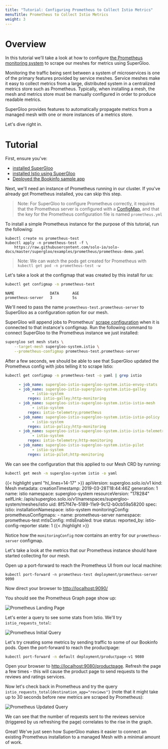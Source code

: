 ```yaml
---
title: "Tutorial: Configuring Prometheus to Collect Istio Metrics"
menuTitle: Prometheus to Collect Istio Metrics
weight: 3
---
```


# Overview

In this tutorial we'll take a look at how to configure [the Prometheus monitoring system](https://prometheus.io/) to scrape our meshes for metrics using SuperGloo.

Monitoring the traffic being sent between a system of microservices is one of the primary features provided by service meshes. Service meshes make it easy to collect
metrics from a large, distributed system in a centralized metrics store such as Prometheus. Typically, when installing a mesh, the mesh and metrics store must be manually configured in order to produce readable metrics.

SuperGloo provides features to automatically propagate metrics from a managed mesh with one or more instances of a metrics store.

Let's dive right in.

# Tutorial

First, ensure you've:

- [installed SuperGloo](../../../../installation)
- [installed Istio using SuperGloo](../../../mesh/install-istio)
- [Deployed the Bookinfo sample app](../../bookinfo)

Next, we'll need an instance of Prometheus running in our cluster. If you've already got Prometheus installed, you can skip this step.

> Note: For SuperGloo to configure Prometheus correctly, it requires that the Prometheus server is configured with a
> [ConfigMap](https://kubernetes.io/docs/tasks/configure-pod-container/configure-pod-configmap/), and that the
> key for the Prometheus configuration file is named `prometheus.yml`

To install a simple Prometheus instance for the purpose of this tutorial, run the following:

```shell
kubectl create ns prometheus-test
kubectl apply -n prometheus-test -f \
    https://raw.githubusercontent.com/solo-io/solo-docs/master/supergloo/examples/prometheus/prometheus-demo.yaml
```

> Note: We can watch the pods get created for Prometheus with `kubectl get pod -n prometheus-test -w`

Let's take a look at the configmap that was created by this install for us:

```bash
kubectl get configmap -n prometheus-test
```

```noop
NAME                DATA      AGE
prometheus-server   3         5s
```

We'll need to pass the name `prometheus-test.prometheus-server` to SuperGloo as a configuration option for our mesh.

SuperGloo will append jobs to Prometheus' [scrape configuration](https://prometheus.io/docs/prometheus/latest/configuration/configuration/#scrape_config)
when it is connected to that instance's configmap. Run the following command to connect SuperGloo to the Prometheus instance we just installed:

```bash
supergloo set mesh stats \
    --target-mesh supergloo-system.istio \
    --prometheus-configmap prometheus-test.prometheus-server
```

After a few seconds, we should be able to see that SuperGloo updated the Prometheus config with jobs telling it
to scrape Istio:

```bash
kubectl get configmap -n prometheus-test -o yaml | grep istio
```

```yaml
      - job_name: supergloo-istio-supergloo-system.istio-envoy-stats
      - job_name: supergloo-istio-supergloo-system.istio-galley
            - istio-system
          regex: istio-galley;http-monitoring
      - job_name: supergloo-istio-supergloo-system.istio-istio-mesh
            - istio-system
          regex: istio-telemetry;prometheus
      - job_name: supergloo-istio-supergloo-system.istio-istio-policy
            - istio-system
          regex: istio-policy;http-monitoring
      - job_name: supergloo-istio-supergloo-system.istio-istio-telemetry
            - istio-system
          regex: istio-telemetry;http-monitoring
      - job_name: supergloo-istio-supergloo-system.istio-pilot
            - istio-system
          regex: istio-pilot;http-monitoring
```

We can see the configuration that this applied to our Mesh CRD by running:

```bash
kubectl get mesh -n supergloo-system istio -o yaml
```

{{< highlight yaml "hl_lines=14-17" >}}
apiVersion: supergloo.solo.io/v1
kind: Mesh
metadata:
  creationTimestamp: 2019-03-28T18:44:46Z
  generation: 1
  name: istio
  namespace: supergloo-system
  resourceVersion: "178284"
  selfLink: /apis/supergloo.solo.io/v1/namespaces/supergloo-system/meshes/istio
  uid: 8f57f47e-5189-11e9-9c12-b0cb59a58200
spec:
  istio:
    installationNamespace: istio-system
  monitoringConfig:
    prometheusConfigmaps:
    - name: prometheus-server
      namespace: prometheus-test
  mtlsConfig:
    mtlsEnabled: true
status:
  reported_by: istio-config-reporter
  state: 1
{{< /highlight >}}

Notice how the `monitoringConfig` now contains an entry for our `prometheus-server` configmap.

Let's take a look at the metrics that our Prometheus instance should have started collecting for our mesh.

Open up a port-forward to reach the Prometheus UI from our local machine:

```shell
kubectl port-forward -n prometheus-test deployment/prometheus-server 9090
```

Now direct your browser to <http://localhost:9090/>

You should see the Prometheus Graph page show up:

![Prometheus Landing Page](../../../img/prometheus-landing-page.png "Prometheus Landing Page")

Let's enter a query to see some stats from Istio. We'll try `istio_requests_total`:

![Prometheus Initial Query](../../../img/prometheus-initial-query.png "Prometheus Initial Query")

Let's try creating some metrics by sending traffic to some of our Bookinfo pods. Open the port-forward to
reach the productpage:

```bash
kubectl port-forward -n default deployment/productpage-v1 9080
```

Open your browser to <http://localhost:9080/productpage>. Refresh the page a few times -
this will cause the product page to send requests to the reviews and ratings services.

Now let's check back in Prometheus and try the query `istio_requests_total{destination_app="reviews"}`
(note that it might take up to 30 seconds before new metrics are scraped by Prometheus):

![Prometheus Updated Query](../../../img/prometheus-updated-query.png "Prometheus Updated Query")

We can see that the number of requests sent to the reviews service (triggered by us refreshing the page)
correlates to the rise in the graph.

Great! We've just seen how SuperGloo makes it easier to connect an existing Prometheus installation
to a managed Mesh with a minimal amount of work.
